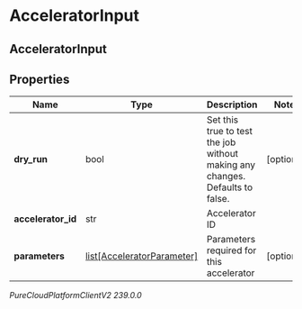 # AcceleratorInput

## AcceleratorInput

## Properties

|Name | Type | Description | Notes|
|------------ | ------------- | ------------- | -------------|
| **dry_run** | bool | Set this true to test the job without making any changes. Defaults to false. | [optional] |
| **accelerator_id** | str | Accelerator ID | |
| **parameters** | [list[AcceleratorParameter]](AcceleratorParameter) | Parameters required for this accelerator | [optional] |



_PureCloudPlatformClientV2 239.0.0_
